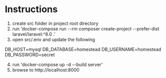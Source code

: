 # Instructions

1. create src folder in project root directory
2. run 'docker-compose run --rm composer create-project --prefer-dist laravel/laravel:^8.0 .'
3. open src/.env and update the following

DB_HOST=mysql
DB_DATABASE=homestead
DB_USERNAME=homestead
DB_PASSWORD=secret

4. run 'docker-compose up -d --build server'
5. browse to http://localhost:8000
